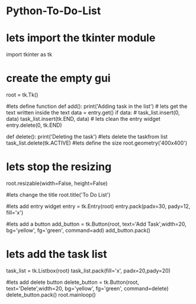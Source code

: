 # Python-To-Do-List
# lets import the tkinter module
import tkinter as tk

# create the empty gui
root = tk.Tk()

#lets define function
def add():
    print('Adding task in the list')
    # lets get the text written inside the text
    data = entry.get()
    if data:
       #  task_list.insert(0, data)
         task_list.insert(tk.END, data)
       # lets clean the entry widget
         entry.delete(0, tk.END)

def delete():
    print('Deleting the task')
#lets delete the taskfrom list
    task_list.delete(tk.ACTIVE)
#lets define the size
root.geometry('400x400')

# lets stop the resizing
root.resizable(width=False, height=False)

#lets change the title
root.title('To Do List')

#lets add entry widget
entry = tk.Entry(root)
entry.pack(padx=30, pady=12, fill='x')

#lets add a button
add_button = tk.Button(root, text='Add Task',width=20, bg='yellow', fg='green', command=add)
add_button.pack()
# lets add the task list
task_list = tk.Listbox(root)
task_list.pack(fill='x', padx=20,pady=20)

#lets add delete button
delete_button = tk.Button(root, text='Delete',width=20, bg='yellow', fg='green', command=delete)
delete_button.pack()
root.mainloop()
